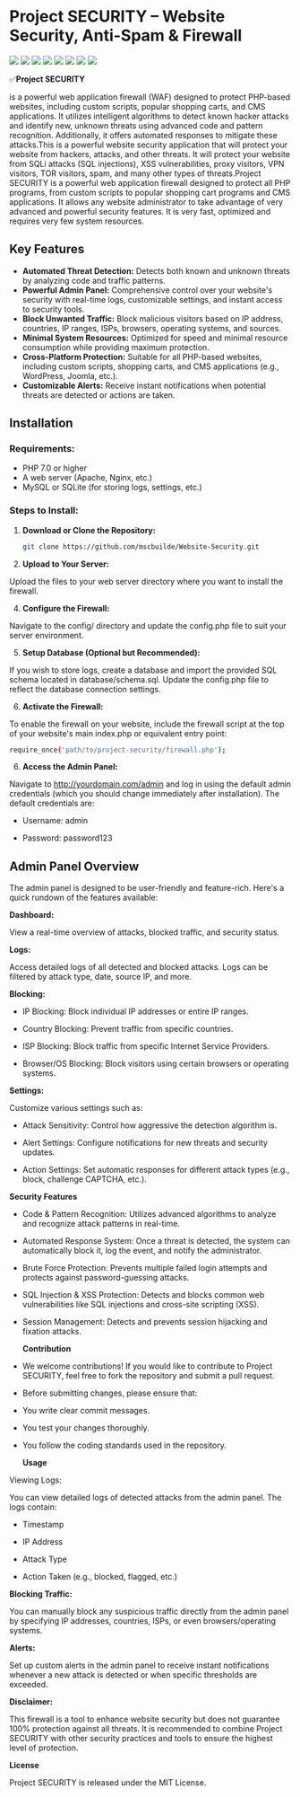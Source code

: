 #  Project SECURITY – Website Security, Anti-Spam & Firewall
 ![](https://komarev.com/ghpvc/?username=mscbuild) 
 ![](https://img.shields.io/github/license/mscbuild/e-learning) 
 ![](https://img.shields.io/github/repo-size/mscbuild/e-learning)
![](https://img.shields.io/badge/PRs-Welcome-green)
![](https://img.shields.io/badge/code%20style-php-green)
![](https://img.shields.io/github/stars/mscbuild)
![](https://img.shields.io/badge/Topic-Github-lighred)
![](https://img.shields.io/website?url=https%3A%2F%2Fgithub.com%2Fmscbuild)

✅**Project SECURITY** 

is a powerful web application firewall (WAF) designed to protect PHP-based websites, including custom scripts, popular shopping carts, and CMS applications. It utilizes intelligent algorithms to detect known hacker attacks and identify new, unknown threats using advanced code and pattern recognition. Additionally, it offers automated responses to mitigate these attacks.This is a powerful website security application that will protect your website from hackers, attacks, and other threats. It will protect your website from SQLi attacks (SQL injections), XSS vulnerabilities, proxy visitors, VPN visitors, TOR visitors, spam, and many other types of threats.Project SECURITY is a powerful web application firewall designed to protect all PHP programs, from custom scripts to popular shopping cart programs and CMS applications. It allows any website administrator to take advantage of very advanced and powerful security features. It is very fast, optimized and requires very few system resources.

 

## Key Features

- **Automated Threat Detection:** Detects both known and unknown threats by analyzing code and traffic patterns.
- **Powerful Admin Panel:** Comprehensive control over your website's security with real-time logs, customizable settings, and instant access to security tools.
- **Block Unwanted Traffic:** Block malicious visitors based on IP address, countries, IP ranges, ISPs, browsers, operating systems, and sources.
- **Minimal System Resources:** Optimized for speed and minimal resource consumption while providing maximum protection.
- **Cross-Platform Protection:** Suitable for all PHP-based websites, including custom scripts, shopping carts, and CMS applications (e.g., WordPress, Joomla, etc.).
- **Customizable Alerts:** Receive instant notifications when potential threats are detected or actions are taken.

## Installation

### Requirements:
- PHP 7.0 or higher
- A web server (Apache, Nginx, etc.)
- MySQL or SQLite (for storing logs, settings, etc.)

### Steps to Install:

1. **Download or Clone the Repository:**

   ```bash
   git clone https://github.com/mscbuilde/Website-Security.git
   ```

2. **Upload to Your Server:**
  
Upload the files to your web server directory where you want to install the firewall.

4. **Configure the Firewall:**
 
Navigate to the config/ directory and update the config.php file to suit your server environment.

5. **Setup Database (Optional but Recommended):**
 
If you wish to store logs, create a database and import the provided SQL schema located in database/schema.sql. Update the config.php file to reflect the database connection settings.

6. **Activate the Firewall:**
   
To enable the firewall on your website, include the firewall script at the top of your website's main index.php or equivalent entry point:
```bash
require_once('path/to/project-security/firewall.php');
```

6. **Access the Admin Panel:**
 
Navigate to http://yourdomain.com/admin and log in using the default admin credentials (which you should change immediately after installation). The default credentials are:

- Username: admin

- Password: password123

## Admin Panel Overview

The admin panel is designed to be user-friendly and feature-rich. Here's a quick rundown of the features available:

**Dashboard:**

View a real-time overview of attacks, blocked traffic, and security status.

**Logs:**

Access detailed logs of all detected and blocked attacks. Logs can be filtered by attack type, date, source IP, and more.

**Blocking:**

- IP Blocking: Block individual IP addresses or entire IP ranges.

- Country Blocking: Prevent traffic from specific countries.

- ISP Blocking: Block traffic from specific Internet Service Providers.

- Browser/OS Blocking: Block visitors using certain browsers or operating systems.

**Settings:**

Customize various settings such as:

- Attack Sensitivity: Control how aggressive the detection algorithm is.

- Alert Settings: Configure notifications for new threats and security updates.

- Action Settings: Set automatic responses for different attack types (e.g., block, challenge CAPTCHA, etc.).

**Security Features**

- Code & Pattern Recognition: Utilizes advanced algorithms to analyze and recognize attack patterns in real-time.

- Automated Response System: Once a threat is detected, the system can automatically block it, log the event, and notify the administrator.

- Brute Force Protection: Prevents multiple failed login attempts and protects against password-guessing attacks.

- SQL Injection & XSS Protection: Detects and blocks common web vulnerabilities like SQL injections and cross-site scripting (XSS).

- Session Management: Detects and prevents session hijacking and fixation attacks.

  **Contribution**
  
- We welcome contributions! If you would like to contribute to Project SECURITY, feel free to fork the repository and submit a pull request.

- Before submitting changes, please ensure that:

- You write clear commit messages.

- You test your changes thoroughly.

- You follow the coding standards used in the repository.

  **Usage**
  
Viewing Logs:

You can view detailed logs of detected attacks from the admin panel. The logs contain:

- Timestamp

- IP Address

- Attack Type

- Action Taken (e.g., blocked, flagged, etc.)

**Blocking Traffic:**

You can manually block any suspicious traffic directly from the admin panel by specifying IP addresses, countries, ISPs, or even browsers/operating systems.

**Alerts:**

Set up custom alerts in the admin panel to receive instant notifications whenever a new attack is detected or when specific thresholds are exceeded.
 
  **Disclaimer:**

This firewall is a tool to enhance website security but does not guarantee 100% protection against all threats. It is recommended to combine Project SECURITY with other security practices and tools to ensure the highest level of protection.

**License**

Project SECURITY is released under the MIT License.
 

